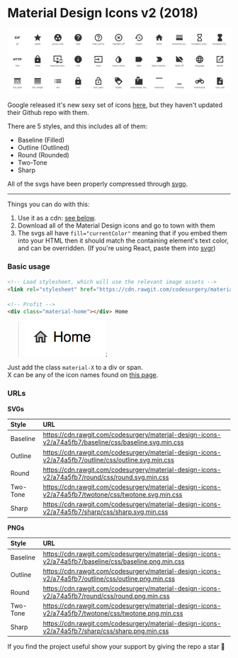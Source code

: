 # Material Design Icons v2 (2018)

![](icons.png)

Google released it's new sexy set of icons [here](https://material.io/tools/icons),
but they haven't updated their Github repo with them.

There are 5 styles, and this includes all of them:

- Baseline (Filled)
- Outline (Outlined)
- Round (Rounded)
- Two-Tone
- Sharp

All of the svgs have been properly compressed through [svgo](https://github.com/svg/svgo).

---

Things you can do with this:

1. Use it as a cdn: [see below](#urls).
2. Download all of the Material Design icons and go to town with them
3. The svgs all have `fill="currentColor"` meaning that if you embed them
   into your HTML then it should match the containing element's text color,
   and can be overridden. (If you're using React, paste them into [svgr](https://svgr.now.sh/))

### Basic usage

```html
<!-- Load stylesheet, which will use the relevant image assets -->
<link rel="stylesheet" href="https://cdn.rawgit.com/codesurgery/material-design-icons-v2/a74a5fb7/twotone/css/twotone.svg.min.css">

<!-- Profit -->
<div class="material-home"></div> Home
```

> ![](example.png);

Just add the class `material-X` to a div or span.  
X can be any of the icon names found on [this page](https://material.io/tools/icons).

### URLs

**SVGs**

Style | URL
:---|:---
Baseline | https://cdn.rawgit.com/codesurgery/material-design-icons-v2/a74a5fb7/baseline/css/baseline.svg.min.css
Outline | https://cdn.rawgit.com/codesurgery/material-design-icons-v2/a74a5fb7/outline/css/outline.svg.min.css
Round | https://cdn.rawgit.com/codesurgery/material-design-icons-v2/a74a5fb7/round/css/round.svg.min.css
Two-Tone | https://cdn.rawgit.com/codesurgery/material-design-icons-v2/a74a5fb7/twotone/css/twotone.svg.min.css
Sharp | https://cdn.rawgit.com/codesurgery/material-design-icons-v2/a74a5fb7/sharp/css/sharp.svg.min.css

**PNGs**

Style | URL
:----|:----
Baseline | https://cdn.rawgit.com/codesurgery/material-design-icons-v2/a74a5fb7/baseline/css/baseline.png.min.css
Outline | https://cdn.rawgit.com/codesurgery/material-design-icons-v2/a74a5fb7/outline/css/outline.png.min.css
Round | https://cdn.rawgit.com/codesurgery/material-design-icons-v2/a74a5fb7/round/css/round.png.min.css
Two-Tone | https://cdn.rawgit.com/codesurgery/material-design-icons-v2/a74a5fb7/twotone/css/twotone.png.min.css
Sharp | https://cdn.rawgit.com/codesurgery/material-design-icons-v2/a74a5fb7/sharp/css/sharp.png.min.css

If you find the project useful show your support by giving the repo a star 💙
